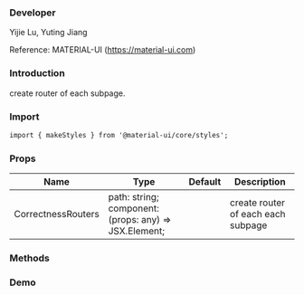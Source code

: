 
### **Developer**
Yijie Lu, Yuting Jiang

Reference: MATERIAL-UI (https://material-ui.com)



###  **Introduction**
create router of each subpage.

###  **Import**

```html
import { makeStyles } from '@material-ui/core/styles';
```

###  **Props**

| Name | Type | Default | Description |
| ---- | ---- | ------- | ----------- |
|CorrectnessRouters|path: string;  component: (props: any) => JSX.Element;||create router of each each subpage|


###  **Methods**



###  **Demo**

```jsx

```
